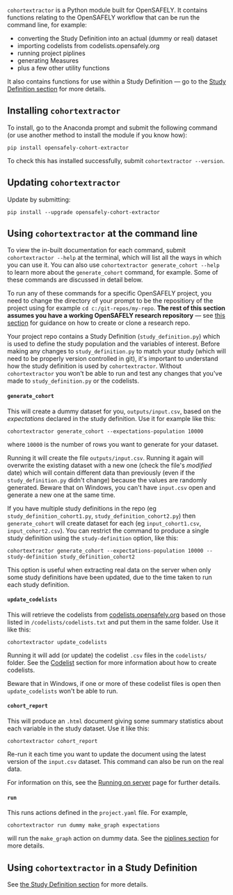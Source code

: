`cohortextractor` is a Python module built for OpenSAFELY. 
It contains functions relating to the OpenSAFELY workflow that can be run the command line, for example:

* converting the Study Definition into an actual (dummy or real) dataset
* importing codelists from codelists.opensafely.org
* running project piplines
* generating Measures
* plus a few other utility functions

It also contains functions for use within a Study Definition &mdash; go to the [Study Definition section](study-def-intro.md) for more details.

## Installing `cohortextractor`

To install, go to the Anaconda prompt and submit the following command (or use another method to install the module if you know how):

```
pip install opensafely-cohort-extractor
```

To check this has installed successfully, submit `cohortextractor --version`.

## Updating `cohortextractor`
Update by submitting:

```
pip install --upgrade opensafely-cohort-extractor
```

## Using `cohortextractor` at the command line

To view the in-built documentation for each command, submit `cohortextractor --help` at the terminal, which will list all the ways in which you can use it.
You can also use `cohortextractor generate_cohort --help` to learn more about the `generate_cohort` command, for example. 
Some of these commands are discussed in detail below.

To run any of these commands for a specific OpenSAFELY project, you need to change the directory of your prompt to be the repositiory of the project using for example `cd c:/git-repos/my-repo`. 
**The rest of this section assumes you have a working OpenSAFELY research repository** &mdash; see [this section](workflow-make-repo.md) for guidance on how to create or clone a research repo. 

Your project repo contains a Study Definition (`study_definition.py`) which is used to define the study population and the variables of interest.
Before making any changes to `study_definition.py` to match your study (which will need to be properly version controlled in git), it's important to understand how the study definition is used by `cohortextractor`. 
Without `cohortextractor` you won't be able to run and test any changes that you've made to `study_definition.py` or the codelists.


#### `generate_cohort`
This will create a dummy dataset for you, `outputs/input.csv`, based on the _expectations_ declared in the study definition. 
Use it for example like this:

```
cohortextractor generate_cohort --expectations-population 10000
```

where `10000` is the number of rows you want to generate for your dataset.

Running it will create the file `outputs/input.csv`.
Running it again will overwrite the existing dataset with a new one (check the file's _modified_ date) which will contain different data than previously (even if the `study_definition.py` didn't change) because the values are randomly generated.
Beware that on Windows, you can't have `input.csv` open and generate a new one at the same time.

If you have multiple study definitions in the repo (eg `study_definition_cohort1.py`, `study_definition_cohort2.py`) then `generate_cohort` will create dataset for each (eg `input_cohort1.csv`, `input_cohort2.csv`). 
You can restrict the command to produce a single study definition using the `study-definition` option, like this:

```
cohortextractor generate_cohort --expectations-population 10000 --study-definition study_definition_cohort2
```

This option is useful when extracting real data on the server when only some study definitions have been updated, due to the time taken to run each study definition.

#### `update_codelists`
This will retrieve the codelists from [codelists.opensafely.org](https://codelists.opensafely.org) based on those listed in `/codelists/codelists.txt` and put them in the same folder. 
Use it like this:
```
cohortextractor update_codelists
```
Running it will add (or update) the codelist `.csv` files in the `codelists/` folder. 
See the [Codelist](codelist-intro.md) section for more information about how to create codelists.

Beware that in Windows, if one or more of these codelist files is open then `update_codelists` won't be able to run.

#### `cohort_report`

This will produce an `.html` document giving some summary statistics about each variable in the study dataset.
Use it like this:

```
cohortextractor cohort_report
```

Re-run it each time you want to update the document using the latest version of the `input.csv` dataset. 
This command can also be run on the real data. 

For information on this, see the [Running on server](pipelines-intro.md) page for further details.


#### `run`

This runs actions defined in the `project.yaml` file. For example,

```
cohortextractor run dummy make_graph expectations
```

will run the `make_graph` action on dummy data. 
See the [piplines section](pipelines-intro.md) for more details.

## Using `cohortextractor` in a Study Definition

See [the Study Definition section](study-def-intro) for more details.